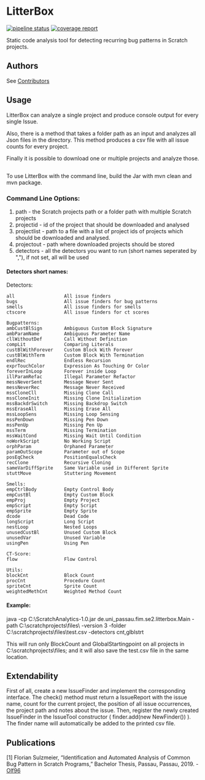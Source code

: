 # LitterBox

[![pipeline status](https://gitlab.infosun.fim.uni-passau.de/se2/litterbox/badges/master/pipeline.svg)](https://gitlab.infosun.fim.uni-passau.de/se2/litterbox/pipelines)
[![coverage report](https://gitlab.infosun.fim.uni-passau.de/se2/litterbox/badges/master/coverage.svg)](https://gitlab.infosun.fim.uni-passau.de/se2/litterbox/commits/master)


Static code analysis tool for detecting recurring bug patterns in Scratch projects. 

## Authors

See [Contributors](https://gitlab.infosun.fim.uni-passau.de/se2/litterbox/-/graphs/master)

## Usage

LitterBox can analyze a single project and produce console output for every single Issue.

Also, there is a method that takes a folder path as an input and analyzes all Json files in the directory. 
This method produces a csv file with all issue counts for every project.

Finally it is possible to download one or multiple projects and analyze those.

##
To use LitterBox with the command line, build the Jar with mvn clean and mvn package.

### Command Line Options:

1. path - the Scratch projects path or a folder path with multiple Scratch projects
2. projectid - id of the project that should be downloaded and analysed
3. projectlist - path to a file with a list of project ids of projects which should be downloaded and analysed.
4. projectout - path where downloaded projects should be stored
5. detectors - all the detectors you want to run (short names seperated by ","), if not set, all will be used

#### Detectors short names:


Detectors:
  
	all                  All issue finders               
	bugs                 All issue finders for bug patterns      
	smells               All issue finders for smells    
	ctscore              All issue finders for ct scores
	
	Bugpatterns:
	ambCustBlSign        Ambiguous Custom Block Signature 
	ambParamName         Ambiguous Parameter Name
	cllWithoutDef        Call Without Definition
	compLit              Comparing Literals
	custBlWithForever    Custom Block With Forever
	custBlWithTerm       Custom Block With Termination  
	endlRec              Endless Recursion
	exprTouchColor       Expression As Touching Or Color
	foreverInLoop        Forever inside Loop
	illParamRefac        Illegal Parameter Refactor
	messNeverSent        Message Never Sent
	messNeverRec         Message Never Received  
	mssCloneCll          Missing Clone Call
	mssCloneInit         Missing Clone Initialization
	mssBackdrSwitch      Missing Backdrop Switch
	mssEraseAll          Missing Erase All
	mssLoopSens          Missing Loop Sensing
	mssPenDown           Missing Pen Down	
	mssPenUp             Missing Pen Up
	mssTerm              Missing Termination 
	mssWaitCond          Missing Wait Until Condition
	noWorkScript         No Working Script
	orphParam            Orphaned Parameter
	paramOutScope        Parameter out of Scope
	posEqCheck           PositionEqualsCheck 
	recClone             Recursive Cloning
	sameVarDiffSprite    Same Variable used in Different Sprite    
	stuttMove            Stuttering Movement	
	
	Smells:
	empCtrlBody          Empty Control Body  
	empCustBl            Empty Custom Block
	empProj              Empty Project	
	empScript            Empty Script
	empSprite            Empty Sprite
	dcode                Dead Code	
	longScript           Long Script 
	nestLoop             Nested Loops
	unusedCustBl         Unused Custom Block               
	unusedVar            Unused Variable 
	usingPen             Using Pen
                  
	CT-Score:  
	flow                 Flow Control                
	                          
	Utils:   
	blockCnt             Block Count
	procCnt              Procedure Count
	spriteCnt            Sprite Count 
	weightedMethCnt      Weighted Method Count           


#### Example:

java -cp C:\ScratchAnalytics-1.0.jar de.uni_passau.fim.se2.litterbox.Main -path C:\scratchprojects\files\ -version 3 -folder C:\scratchprojects\files\test.csv -detectors cnt,glblstrt

This will run only BlockCount and GlobalStartingpoint on all projects in C:\scratchprojects\files\; and it will also save the test.csv file in the same location.

## Extendability

First of all, create a new IssueFinder and implement the corresponding interface. 
The check() method must return a IssueReport with the issue name, count for the current project, 
the position of all issue occurrences, the project path and notes about the issue.
Then, register the newly created IssueFinder in the IssueTool constructor ( finder.add(new NewFinder()) ).
The finder name will automatically be added to the printed csv file.

## Publications

[1] Florian Sulzmeier, “Identification and Automated Analysis of Common Bug Pattern in Scratch Programs,” Bachelor Thesis, Passau, Passau, 2019. - [Olf96](https://github.com/Olf96)
